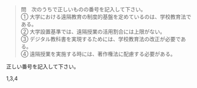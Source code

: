 >問　次のうちで正しいものの番号を記入して下さい。<br>
① 大学における遠隔教育の制度的基盤を定めているのは、学校教育法である。<br>
② 大学設置基準では、遠隔授業の活用割合には上限がない。<br>
③ デジタル教科書を実現するためには、学校教育法の改正が必要である。<br>
④ 遠隔授業を実施する時には、著作権法に配慮する必要がある。

正しい番号を記入して下さい。

1,3,4
